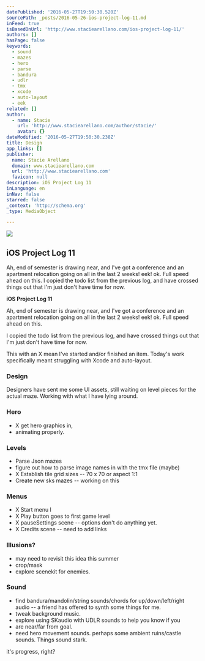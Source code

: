 ```yaml
---
datePublished: '2016-05-27T19:50:30.520Z'
sourcePath: _posts/2016-05-26-ios-project-log-11.md
inFeed: true
isBasedOnUrl: 'http://www.staciearellano.com/ios-project-log-11/'
authors: []
hasPage: false
keywords:
  - sound
  - mazes
  - hero
  - parse
  - bandura
  - udlr
  - tmx
  - xcode
  - auto-layout
  - eek
related: []
author:
  - name: Stacie
    url: 'http://www.staciearellano.com/author/stacie/'
    avatar: {}
dateModified: '2016-05-27T19:50:30.238Z'
title: Design
app_links: []
publisher:
  name: Stacie Arellano
  domain: www.staciearellano.com
  url: 'http://www.staciearellano.com'
  favicon: null
description: iOS Project Log 11
inLanguage: en
inNav: false
starred: false
_context: 'http://schema.org'
_type: MediaObject

---
```

<article style=""><img src="https://s3-us-west-2.amazonaws.com/the-grid-img/p/6c5dad5533c78e16faf2e180eeb9b745bf26fad2.jpg" /><h1>iOS Project Log 11</h1><p>Ah, end of semester is drawing near, and I've got a conference and an apartment relocation going on all in the last 2 weeks! eek! ok. Full speed ahead on this. I copied the todo list from the previous log, and have crossed things out that I'm just don't have time for now.</p></article>

**iOS Project Log 11**

Ah, end of semester is drawing near, and I've got a conference and an apartment relocation going on all in the last 2 weeks! eek! ok. Full speed ahead on this.

I copied the todo list from the previous log, and have crossed things out that I'm just don't have time for now.

This with an X mean I've started and/or finished an item. Today's work specifically meant struggling with Xcode and auto-layout.

### **Design**

Designers have sent me some UI assets, still waiting on level pieces for the actual maze. Working with what I have lying around.

### **Hero**

* X get hero graphics in,
* animating properly.

### **Levels**

* Parse Json mazes
* figure out how to parse image names in with the tmx file (maybe)
* X Establish tile grid sizes -- 70 x 70 or aspect 1:1
* Create new sks mazes -- working on this

### **Menus**

* X Start menu l
* X Play button goes to first game level
* X pauseSettings scene -- options don't do anything yet.
* X Credits scene -- need to add links

### **Illusions?**

* may need to revisit this idea this summer
* crop/mask
* explore scenekit for enemies.

### **Sound**

* find bandura/mandolin/string sounds/chords for up/down/left/right audio -- a friend has offered to synth some things for me.
* tweak background music.
* explore using SKaudio with UDLR sounds to help you know if you
* are near/far from goal.
* need hero movement sounds. perhaps some ambient ruins/castle sounds. Things sound stark.

it's progress, right?